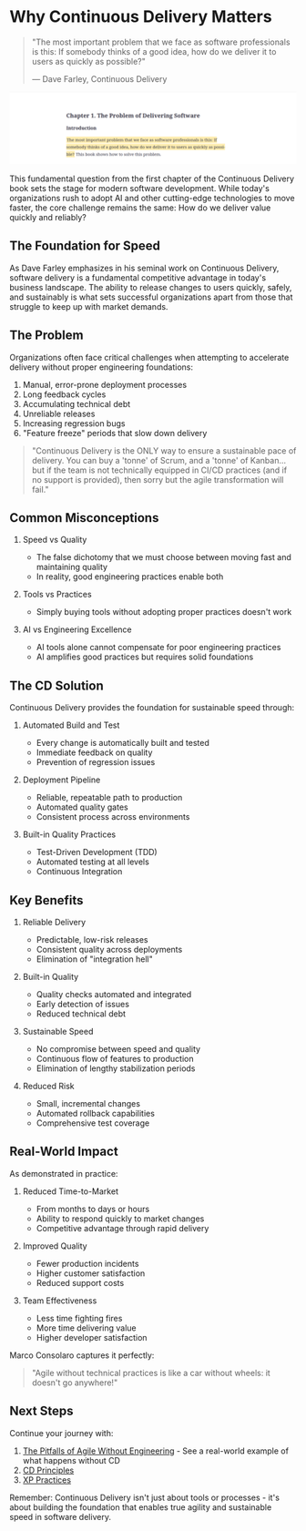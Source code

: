 # Why Continuous Delivery Matters

> "The most important problem that we face as software professionals is this: If somebody thinks of a good idea, how do we deliver it to users as quickly as possible?"
>
> — Dave Farley, Continuous Delivery

![Chapter 1 from Continuous Delivery Book](../images/CD/cd-chapter-1.png)

This fundamental question from the first chapter of the Continuous Delivery book sets the stage for modern software development. While today's organizations rush to adopt AI and other cutting-edge technologies to move faster, the core challenge remains the same: How do we deliver value quickly and reliably?

## The Foundation for Speed

As Dave Farley emphasizes in his seminal work on Continuous Delivery, software delivery is a fundamental competitive advantage in today's business landscape. The ability to release changes to users quickly, safely, and sustainably is what sets successful organizations apart from those that struggle to keep up with market demands.

## The Problem

Organizations often face critical challenges when attempting to accelerate delivery without proper engineering foundations:

1. Manual, error-prone deployment processes
2. Long feedback cycles
3. Accumulating technical debt
4. Unreliable releases
5. Increasing regression bugs
6. "Feature freeze" periods that slow down delivery

> "Continuous Delivery is the ONLY way to ensure a sustainable pace of delivery. You can buy a 'tonne' of Scrum, and a 'tonne' of Kanban... but if the team is not technically equipped in CI/CD practices (and if no support is provided), then sorry but the agile transformation will fail."

## Common Misconceptions

1. Speed vs Quality

   - The false dichotomy that we must choose between moving fast and maintaining quality
   - In reality, good engineering practices enable both

2. Tools vs Practices

   - Simply buying tools without adopting proper practices doesn't work

3. AI vs Engineering Excellence
   - AI tools alone cannot compensate for poor engineering practices
   - AI amplifies good practices but requires solid foundations

## The CD Solution

Continuous Delivery provides the foundation for sustainable speed through:

1. Automated Build and Test

   - Every change is automatically built and tested
   - Immediate feedback on quality
   - Prevention of regression issues

2. Deployment Pipeline

   - Reliable, repeatable path to production
   - Automated quality gates
   - Consistent process across environments

3. Built-in Quality Practices
   - Test-Driven Development (TDD)
   - Automated testing at all levels
   - Continuous Integration

## Key Benefits

1. Reliable Delivery

   - Predictable, low-risk releases
   - Consistent quality across deployments
   - Elimination of "integration hell"

2. Built-in Quality

   - Quality checks automated and integrated
   - Early detection of issues
   - Reduced technical debt

3. Sustainable Speed

   - No compromise between speed and quality
   - Continuous flow of features to production
   - Elimination of lengthy stabilization periods

4. Reduced Risk
   - Small, incremental changes
   - Automated rollback capabilities
   - Comprehensive test coverage

## Real-World Impact

As demonstrated in practice:

1. Reduced Time-to-Market

   - From months to days or hours
   - Ability to respond quickly to market changes
   - Competitive advantage through rapid delivery

2. Improved Quality

   - Fewer production incidents
   - Higher customer satisfaction
   - Reduced support costs

3. Team Effectiveness
   - Less time fighting fires
   - More time delivering value
   - Higher developer satisfaction

Marco Consolaro captures it perfectly:

> "Agile without technical practices is like a car without wheels: it doesn't go anywhere!"

## Next Steps

Continue your journey with:

1. [The Pitfalls of Agile Without Engineering](/docs/foundation/agile-transformation-pitfalls) - See a real-world example of what happens without CD
2. [CD Principles](/docs/foundation/cd-principles)
3. [XP Practices](/docs/foundation/xp-practices)

Remember: Continuous Delivery isn't just about tools or processes - it's about building the foundation that enables true agility and sustainable speed in software delivery.
